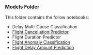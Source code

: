 ### Models Folder

This folder contains the follow notebooks:
- Delay Multi-Cause Classification
- [Flight Cancellation Predictor](https://github.com/Nicole7443/flight-modelling/blob/main/notebooks/models/Logistic-Reg-Random-Forest.ipynb)
- Flight Duration Predictor
- [Flight Anomaly Classification](https://github.com/Nicole7443/flight-modelling/blob/main/notebooks/models/K-means-clustering.ipynb)
- [Flight Delay Amount Prediction](https://github.com/Nicole7443/flight-modelling/blob/main/notebooks/models/MSCI%20446%20Final%20Project%20Analysis%204.ipynb)
